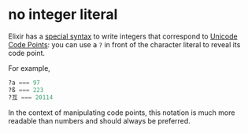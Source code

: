 # no integer literal

Elixir has a [special syntax](https://elixir-lang.org/getting-started/binaries-strings-and-char-lists.html#unicode-and-code-points) to write integers that correspond to [Unicode Code Points](https://en.wikipedia.org/wiki/Code_point): you can use a `?` in front of the character literal to reveal its code point.

For example,

```elixir
?a === 97
?ß === 223
?互 === 20114
```

In the context of manipulating code points, this notation is much more readable than numbers and should always be preferred.
